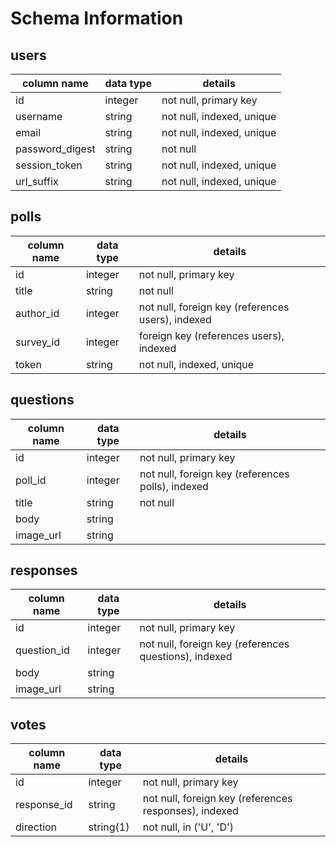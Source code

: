# Schema Information

## users
column name     | data type | details
----------------|-----------|-----------------------
id              | integer   | not null, primary key
username        | string    | not null, indexed, unique
email           | string    | not null, indexed, unique
password_digest | string    | not null
session_token   | string    | not null, indexed, unique
url_suffix      | string    | not null, indexed, unique

## polls
column name | data type | details
------------|-----------|-----------------------
id          | integer   | not null, primary key
title       | string    | not null
author_id   | integer   | not null, foreign key (references users), indexed
survey_id   | integer   | foreign key (references users), indexed
token       | string    | not null, indexed, unique

## questions
column name | data type | details
------------|-----------|-----------------------
id          | integer   | not null, primary key
poll_id     | integer   | not null, foreign key (references polls), indexed
title       | string    | not null
body        | string    |
image_url   | string    |

## responses
column name | data type | details
------------|-----------|-----------------------
id          | integer   | not null, primary key
question_id | integer   | not null, foreign key (references questions), indexed
body        | string    |
image_url   | string    |

## votes
column name | data type | details
------------|-----------|-----------------------
id          | integer   | not null, primary key
response_id | string    | not null, foreign key (references responses), indexed
direction   | string(1) | not null, in ('U', 'D')

